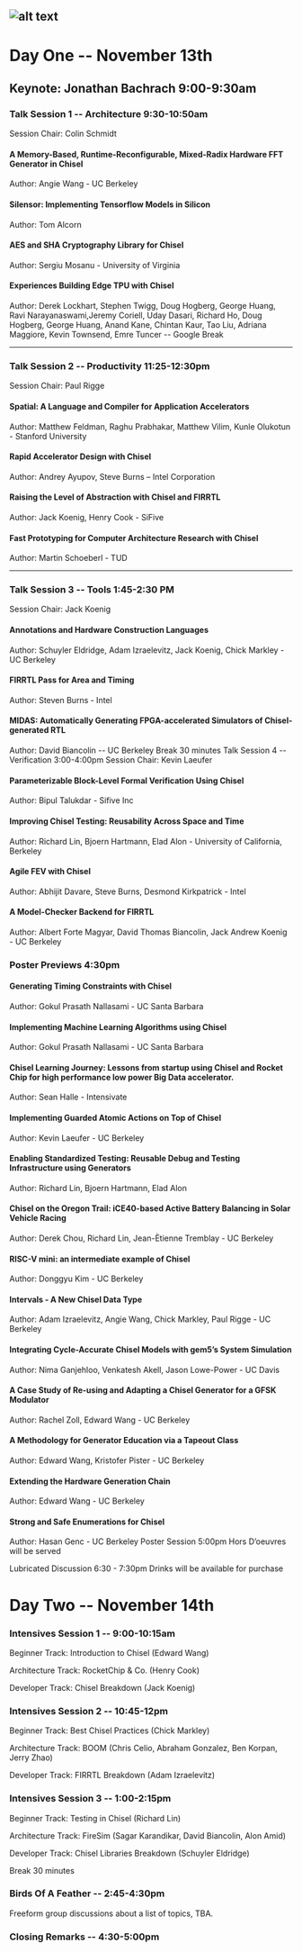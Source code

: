 ![alt text](https://raw.githubusercontent.com/freechipsproject/chisel3/master/docs/src/images/chisel_logo.svg?sanitize=true)
---
# Day One -- November 13th
## Keynote: Jonathan Bachrach 9:00-9:30am

### Talk Session 1 -- Architecture 9:30-10:50am
Session Chair: Colin Schmidt

#### A Memory-Based, Runtime-Reconfigurable, Mixed-Radix Hardware FFT Generator in Chisel

Author: Angie Wang - UC Berkeley
#### Silensor: Implementing Tensorflow Models in Silicon

Author: Tom Alcorn
#### AES and SHA Cryptography Library for Chisel

Author: Sergiu Mosanu - University of Virginia
#### Experiences Building Edge TPU with Chisel 

Author: Derek Lockhart, Stephen Twigg, Doug Hogberg, George Huang, Ravi Narayanaswami,Jeremy Coriell, Uday Dasari, Richard Ho, Doug Hogberg, George Huang, Anand Kane, Chintan Kaur, Tao Liu, Adriana Maggiore, Kevin Townsend, Emre Tuncer -- Google
Break

----
### Talk Session 2 -- Productivity 11:25-12:30pm
Session Chair: Paul Rigge

#### Spatial: A Language and Compiler for Application Accelerators

Author: Matthew Feldman, Raghu Prabhakar, Matthew Vilim, Kunle Olukotun - Stanford University
#### Rapid Accelerator Design with Chisel

Author: Andrey Ayupov, Steve Burns – Intel Corporation
#### Raising the Level of Abstraction with Chisel and FIRRTL

Author: Jack Koenig, Henry Cook - SiFive
#### Fast Prototyping for Computer Architecture Research with Chisel

Author: Martin Schoeberl - TUD

---
### Talk Session 3 -- Tools 1:45-2:30 PM
Session Chair: Jack Koenig

#### Annotations and Hardware Construction Languages
Author: Schuyler Eldridge, Adam Izraelevitz, Jack Koenig, Chick Markley - UC Berkeley
#### FIRRTL Pass for Area and Timing
Author: Steven Burns - Intel
#### MIDAS: Automatically Generating FPGA-accelerated Simulators of Chisel-generated RTL
Author: David Biancolin -- UC Berkeley
Break
30 minutes
Talk Session 4 -- Verification
3:00-4:00pm
Session Chair: Kevin Laeufer

#### Parameterizable Block-Level Formal Verification Using Chisel
Author: Bipul Talukdar - Sifive Inc
#### Improving Chisel Testing: Reusability Across Space and Time
Author: Richard Lin, Bjoern Hartmann, Elad Alon - University of California, Berkeley
#### Agile FEV with Chisel
Author: Abhijit Davare, Steve Burns, Desmond Kirkpatrick - Intel
#### A Model-Checker Backend for FIRRTL
Author: Albert Forte Magyar, David Thomas Biancolin, Jack Andrew Koenig - UC Berkeley

### Poster Previews 4:30pm

#### Generating Timing Constraints with Chisel
Author: Gokul Prasath Nallasami - UC Santa Barbara
#### Implementing Machine Learning Algorithms using Chisel
Author: Gokul Prasath Nallasami - UC Santa Barbara
#### Chisel Learning Journey: Lessons from startup using Chisel and Rocket Chip for high performance low power Big Data accelerator.
Author: Sean Halle - Intensivate
#### Implementing Guarded Atomic Actions on Top of Chisel
Author: Kevin Laeufer - UC Berkeley
#### Enabling Standardized Testing: Reusable Debug and Testing Infrastructure using Generators
Author: Richard Lin, Bjoern Hartmann, Elad Alon
#### Chisel on the Oregon Trail: iCE40-based Active Battery Balancing in Solar Vehicle Racing
Author: Derek Chou, Richard Lin, Jean-Ètienne Tremblay - UC Berkeley
#### RISC-V mini: an intermediate example of Chisel
Author: Donggyu Kim - UC Berkeley
#### Intervals - A New Chisel Data Type
Author: Adam Izraelevitz, Angie Wang, Chick Markley, Paul Rigge - UC Berkeley
#### Integrating Cycle-Accurate Chisel Models with gem5’s System Simulation
Author: Nima Ganjehloo, Venkatesh Akell, Jason Lowe-Power - UC Davis
#### A Case Study of Re-using and Adapting a Chisel Generator for a GFSK Modulator
Author: Rachel Zoll, Edward Wang - UC Berkeley


#### A Methodology for Generator Education via a Tapeout Class
Author: Edward Wang, Kristofer Pister - UC Berkeley
#### Extending the Hardware Generation Chain
Author: Edward Wang - UC Berkeley
#### Strong and Safe Enumerations for Chisel
Author: Hasan Genc - UC Berkeley
Poster Session
5:00pm
Hors D’oeuvres will be served

Lubricated Discussion
6:30 - 7:30pm
Drinks will be available for purchase

# Day Two -- November 14th

### Intensives Session 1 -- 9:00-10:15am
Beginner Track: Introduction to Chisel (Edward Wang)

Architecture Track: RocketChip & Co. (Henry Cook)

Developer Track: Chisel Breakdown (Jack Koenig)

### Intensives Session 2 -- 10:45-12pm
Beginner Track: Best Chisel Practices (Chick Markley)

Architecture Track: BOOM (Chris Celio, Abraham Gonzalez, Ben Korpan, Jerry Zhao)

Developer Track: FIRRTL Breakdown (Adam Izraelevitz)

### Intensives Session 3 -- 1:00-2:15pm
Beginner Track: Testing in Chisel (Richard Lin)

Architecture Track: FireSim (Sagar Karandikar, David Biancolin, Alon Amid)

Developer Track: Chisel Libraries Breakdown (Schuyler Eldridge)

Break
30 minutes
### Birds Of A Feather -- 2:45-4:30pm
Freeform group discussions about a list of topics, TBA.

### Closing Remarks -- 4:30-5:00pm